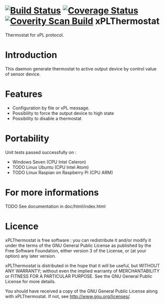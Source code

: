[![Build Status](https://travis-ci.org/FragJage/xPLThermostat.svg?branch=master)](https://travis-ci.org/FragJage/xPLThermostat)
[![Coverage Status](https://coveralls.io/repos/github/FragJage/xPLThermostat/badge.svg?branch=master)](https://coveralls.io/github/FragJage/xPLThermostat?branch=master)
[![Coverity Scan Build](https://scan.coverity.com/projects/10026/badge.svg)](https://scan.coverity.com/projects/10026)
xPLThermostat
===========
Thermostat for xPL protocol. 

Introduction
============
This daemon generate thermostat to active output device by control value of sensor device.  

Features
========
 - Configuration by file or xPL message.  
 - Possibility to force the output device to high state
 - Possibility to disable a thermostat   
 
Portability
===========
Unit tests passed successfully on :
 - Windows Seven (CPU Intel Celeron)
 - TODO Linux Ubuntu (CPU Intel Atom)
 - TODO Linux Raspian on Raspberry Pi (CPU ARM)

For more informations
=====================
TODO See documentation in doc/html/index.html

Licence
=======
xPLThermostat is free software : you can redistribute it and/or modify it under the terms of the GNU General Public License as published by the Free Software Foundation, either version 3 of the License, or (at your option) any later version.

xPLThermostat is distributed in the hope that it will be useful, but WITHOUT ANY WARRANTY; without even the implied warranty of MERCHANTABILITY or FITNESS FOR A PARTICULAR PURPOSE. See the GNU General Public License for more details.

You should have received a copy of the GNU General Public License along with xPLThermostat. If not, see http://www.gnu.org/licenses/.

